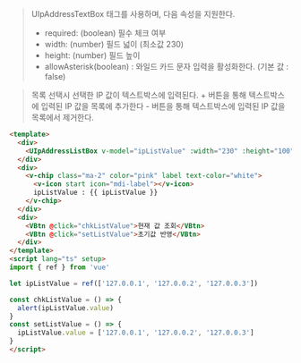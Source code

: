 > UIpAddressTextBox 태그를 사용하며, 다음 속성을 지원한다.
> - required: (boolean) 필수 체크 여부
> - width: (number) 필드 넓이 (최소값 230)
> - height: (number) 필드 높이
> - allowAsterisk(boolean) : 와일드 카드 문자 입력을 활성화한다. (기본 값 : false)

> 목록 선택시 선택한 IP 값이 텍스트박스에 입력된다.
> \+ 버튼을 통해 텍스트박스에 입력된 IP 값을 목록에 추가한다
> \- 버튼을 통해 텍스트박스에 입력된 IP 값을 목록에서 제거한다.

```html
<template>
  <div>
    <UIpAddressListBox v-model="ipListValue" :width="230" :height="100"></UIpAddressListBox>
  </div>
  <div>
    <v-chip class="ma-2" color="pink" label text-color="white">
      <v-icon start icon="mdi-label"></v-icon>
      ipListValue : {{ ipListValue }}
    </v-chip>
  </div>
  <div>
    <VBtn @click="chkListValue">현재 값 조회</VBtn>
    <VBtn @click="setListValue">초기값 반영</VBtn>
  </div>
</template>
<script lang="ts" setup>
import { ref } from 'vue'

let ipListValue = ref(['127.0.0.1', '127.0.0.2', '127.0.0.3'])

const chkListValue = () => {
  alert(ipListValue.value)
}
const setListValue = () => {
  ipListValue.value = ['127.0.0.1', '127.0.0.2', '127.0.0.3']
}
</script>
```
